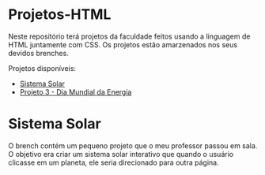 # Projetos-HTML
Neste repositório terá projetos da faculdade feitos usando a linguagem de HTML juntamente com CSS. Os projetos estão amarzenados nos seus devidos brenches.

Projetos disponíveis:
<ul>
  <a href="#1">
    <li>Sistema Solar</li>
  </a>
  <a href="#2">
    <li>Projeto 3 - Dia Mundial da Energia</li>
  </a>
</ul>

<h1 id="1">
  Sistema Solar
</h1>
<p>O brench contém um pequeno projeto que o meu professor passou em sala. O objetivo era criar um sistema solar interativo que quando o usuário clicasse em um planeta, ele seria direcionado para outra página.</p>
